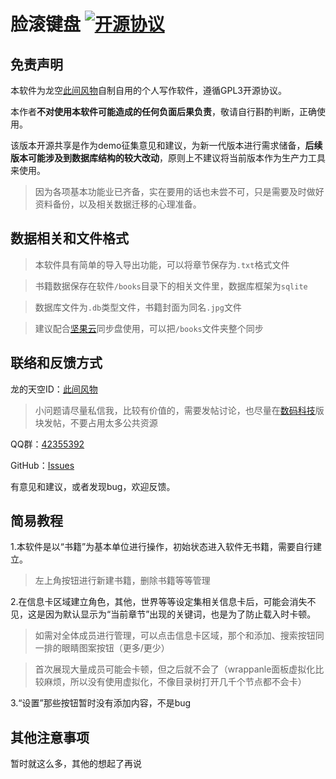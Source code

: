 # 脸滚键盘 [![开源协议](https://img.shields.io/badge/License-GPL3-blueviolet.svg)](https://github.com/asasn/Scroll-across-the-keyboard-with-your-face/blob/master/LICENSE)

## 免责声明

本软件为龙空[此间风物](https://www.lkong.com/user/584564)自制自用的个人写作软件，遵循GPL3开源协议。

本作者**不对使用本软件可能造成的任何负面后果负责**，敬请自行斟酌判断，正确使用。

该版本开源共享是作为demo征集意见和建议，为新一代版本进行需求储备，**后续版本可能涉及到数据库结构的较大改动**，原则上不建议将当前版本作为生产力工具来使用。

>因为各项基本功能业已齐备，实在要用的话也未尝不可，只是需要及时做好资料备份，以及相关数据迁移的心理准备。

## 数据相关和文件格式

>本软件具有简单的导入导出功能，可以将章节保存为`.txt`格式文件

>书籍数据保存在软件`/books`目录下的相关文件里，数据库框架为`sqlite`

>数据库文件为`.db`类型文件，书籍封面为同名`.jpg`文件

>建议配合[坚果云](https://www.jianguoyun.com/)同步盘使用，可以把`/books`文件夹整个同步

## 联络和反馈方式

龙的天空ID：[此间风物](https://www.lkong.com/user/584564)
>小问题请尽量私信我，比较有价值的，需要发帖讨论，也尽量在[数码科技](https://www.lkong.com/forum/33)版块发帖，不要占用太多公共资源

QQ群：[42355392](https://jq.qq.com/?_wv=1027&k=vDSzU1bF)

GitHub：[Issues](https://github.com/asasn/Scroll-across-the-keyboard-with-your-face/issues)

有意见和建议，或者发现bug，欢迎反馈。

## 简易教程

1.本软件是以“书籍”为基本单位进行操作，初始状态进入软件无书籍，需要自行建立。

>左上角按钮进行新建书籍，删除书籍等等管理

2.在信息卡区域建立角色，其他，世界等等设定集相关信息卡后，可能会消失不见，这是因为默认显示为“当前章节”出现的关键词，也是为了防止载入时卡顿。
>如需对全体成员进行管理，可以点击信息卡区域，那个和添加、搜索按钮同一排的眼睛图案按钮（更多/更少）

>首次展现大量成员可能会卡顿，但之后就不会了（wrappanle面板虚拟化比较麻烦，所以没有使用虚拟化，不像目录树打开几千个节点都不会卡）


3.“设置”那些按钮暂时没有添加内容，不是bug

## 其他注意事项

暂时就这么多，其他的想起了再说

